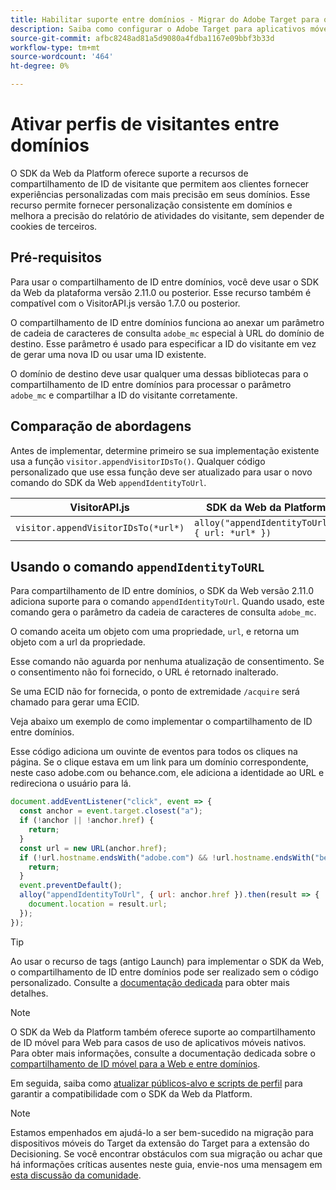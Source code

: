 ```yaml
---
title: Habilitar suporte entre domínios - Migrar do Adobe Target para o Adobe Journey Optimizer - Extensão móvel de decisão
description: Saiba como configurar o Adobe Target para aplicativos móveis e entre domínios em cenários de navegador da Web usando o SDK da Web do Experience Platform.
source-git-commit: afbc8248ad81a5d9080a4fdba1167e09bbf3b33d
workflow-type: tm+mt
source-wordcount: '464'
ht-degree: 0%

---
```


# Ativar perfis de visitantes entre domínios

O SDK da Web da Platform oferece suporte a recursos de compartilhamento de ID de visitante que permitem aos clientes fornecer experiências personalizadas com mais precisão em seus domínios. Esse recurso permite fornecer personalização consistente em domínios e melhora a precisão do relatório de atividades do visitante, sem depender de cookies de terceiros.

## Pré-requisitos

Para usar o compartilhamento de ID entre domínios, você deve usar o SDK da Web da plataforma versão 2.11.0 ou posterior. Esse recurso também é compatível com o VisitorAPI.js versão 1.7.0 ou posterior.

O compartilhamento de ID entre domínios funciona ao anexar um parâmetro de cadeia de caracteres de consulta `adobe_mc` especial à URL do domínio de destino. Esse parâmetro é usado para especificar a ID do visitante em vez de gerar uma nova ID ou usar uma ID existente.

O domínio de destino deve usar qualquer uma dessas bibliotecas para o compartilhamento de ID entre domínios para processar o parâmetro `adobe_mc` e compartilhar a ID do visitante corretamente.

## Comparação de abordagens

Antes de implementar, determine primeiro se sua implementação existente usa a função `visitor.appendVisitorIDsTo()`. Qualquer código personalizado que use essa função deve ser atualizado para usar o novo comando do SDK da Web `appendIdentityToUrl`.

| VisitorAPI.js | SDK da Web da Platform |
| --- | --- |
| `visitor.appendVisitorIDsTo(*url*)` | `alloy("appendIdentityToUrl", { url: *url* })` |

## Usando o comando `appendIdentityToURL`

Para compartilhamento de ID entre domínios, o SDK da Web versão 2.11.0 adiciona suporte para o comando `appendIdentityToUrl`. Quando usado, este comando gera o parâmetro da cadeia de caracteres de consulta `adobe_mc`.

O comando aceita um objeto com uma propriedade, `url`, e retorna um objeto com a url da propriedade.

Esse comando não aguarda por nenhuma atualização de consentimento. Se o consentimento não foi fornecido, o URL é retornado inalterado.

Se uma ECID não for fornecida, o ponto de extremidade `/acquire` será chamado para gerar uma ECID.

Veja abaixo um exemplo de como implementar o compartilhamento de ID entre domínios.

Esse código adiciona um ouvinte de eventos para todos os cliques na página. Se o clique estava em um link para um domínio correspondente, neste caso adobe.com ou behance.com, ele adiciona a identidade ao URL e redireciona o usuário para lá.

```Javascript
document.addEventListener("click", event => {
  const anchor = event.target.closest("a");
  if (!anchor || !anchor.href) {
    return;
  }
  const url = new URL(anchor.href);
  if (!url.hostname.endsWith("adobe.com") && !url.hostname.endsWith("behance.com")) {
    return;
  }
  event.preventDefault();
  alloy("appendIdentityToUrl", { url: anchor.href }).then(result => {
    document.location = result.url;
  });
});
```

>[!TIP]
>
>Ao usar o recurso de tags (antigo Launch) para implementar o SDK da Web, o compartilhamento de ID entre domínios pode ser realizado sem o código personalizado. Consulte a [documentação dedicada](https://experienceleague.adobe.com/docs/experience-platform/edge/identity/id-sharing.html#tags-extension) para obter mais detalhes.

>[!NOTE]
>
>O SDK da Web da Platform também oferece suporte ao compartilhamento de ID móvel para Web para casos de uso de aplicativos móveis nativos. Para obter mais informações, consulte a documentação dedicada sobre o [compartilhamento de ID móvel para a Web e entre domínios](https://experienceleague.adobe.com/docs/experience-platform/edge/identity/id-sharing.html).

Em seguida, saiba como [atualizar públicos-alvo e scripts de perfil](update-audiences.md) para garantir a compatibilidade com o SDK da Web da Platform.

>[!NOTE]
>
>Estamos empenhados em ajudá-lo a ser bem-sucedido na migração para dispositivos móveis do Target da extensão do Target para a extensão do Decisioning. Se você encontrar obstáculos com sua migração ou achar que há informações críticas ausentes neste guia, envie-nos uma mensagem em [esta discussão da comunidade](https://experienceleaguecommunities.adobe.com/t5/adobe-experience-platform-data/tutorial-discussion-migrate-target-from-at-js-to-web-sdk/m-p/575587#M463).
